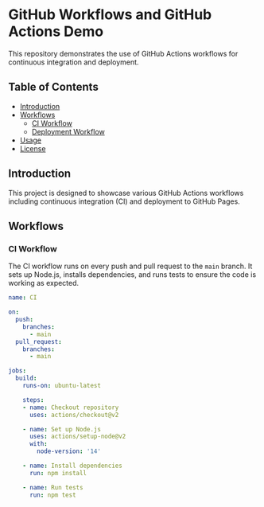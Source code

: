# GitHub Workflows and GitHub Actions Demo

This repository demonstrates the use of GitHub Actions workflows for continuous integration and deployment.

## Table of Contents
- [Introduction](#introduction)
- [Workflows](#workflows)
  - [CI Workflow](#ci-workflow)
  - [Deployment Workflow](#deployment-workflow)
- [Usage](#usage)
- [License](#license)

## Introduction

This project is designed to showcase various GitHub Actions workflows including continuous integration (CI) and deployment to GitHub Pages. 

## Workflows

### CI Workflow

The CI workflow runs on every push and pull request to the `main` branch. It sets up Node.js, installs dependencies, and runs tests to ensure the code is working as expected.

```yaml
name: CI

on:
  push:
    branches:
      - main
  pull_request:
    branches:
      - main

jobs:
  build:
    runs-on: ubuntu-latest

    steps:
    - name: Checkout repository
      uses: actions/checkout@v2

    - name: Set up Node.js
      uses: actions/setup-node@v2
      with:
        node-version: '14'

    - name: Install dependencies
      run: npm install

    - name: Run tests
      run: npm test

